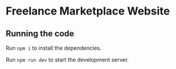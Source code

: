 
  # Freelance Marketplace Website
  ## Running the code

  Run `npm i` to install the dependencies.

  Run `npm run dev` to start the development server.
  
